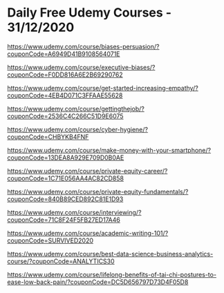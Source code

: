 # Daily Free Udemy Courses - 31/12/2020

https://www.udemy.com/course/biases-persuasion/?couponCode=A6949D41B9108564071E
https://www.udemy.com/course/executive-biases/?couponCode=F0DD816A6E2B69290762
https://www.udemy.com/course/get-started-increasing-empathy/?couponCode=4EB4D071C3FFAAE55628
https://www.udemy.com/course/gettingthejob/?couponCode=2536C4C266C51D9E6075
https://www.udemy.com/course/cyber-hygiene/?couponCode=CHBYKB4FNF
https://www.udemy.com/course/make-money-with-your-smartphone/?couponCode=13DEA8A929E709D0B0AE
https://www.udemy.com/course/private-equity-career/?couponCode=1C71E056AA4AC82CD858
https://www.udemy.com/course/private-equity-fundamentals/?couponCode=840B89CED892C81E1D93
https://www.udemy.com/course/interviewing/?couponCode=71C8F24F5FB27ED17A46
https://www.udemy.com/course/academic-writing-101/?couponCode=SURVIVED2020
https://www.udemy.com/course/best-data-science-business-analytics-course/?couponCode=ANALYTICS30
https://www.udemy.com/course/lifelong-benefits-of-tai-chi-postures-to-ease-low-back-pain/?couponCode=DC5D656797D73D4F05D8
